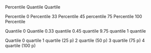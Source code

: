 Percentile Quantile Quartile

Percentile
0 Percentile
33 Percentile
45 percentile
75 Percentile
100 Percentile


Quantile
0 Quantile
0.33 quantile
0.45 quantile
9.75 quantile
1 quantile


Quartile
0 quartile
1 quartile (25 p)
2 quartile (50 p)
3 quartile (75 p)
4 quartile (100 p) 